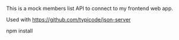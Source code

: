This is a mock members list API to connect to my frontend web app.

Used with https://github.com/typicode/json-server

npm install
